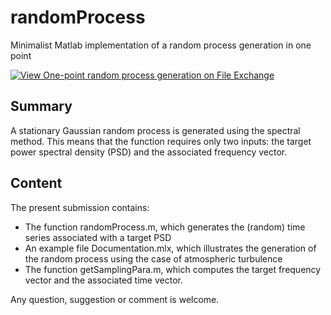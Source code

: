 # randomProcess
Minimalist Matlab implementation of a random process generation in one point

[![View One-point random process generation on File Exchange](https://www.mathworks.com/matlabcentral/images/matlab-file-exchange.svg)](https://se.mathworks.com/matlabcentral/fileexchange/76854-one-point-random-process-generation)

## Summary
A stationary Gaussian random process is generated using the spectral method. This means that the function requires only two inputs: the target power spectral density (PSD) and the associated frequency vector.


## Content
The present submission contains:
 - The function randomProcess.m, which generates the (random) time series associated with a target PSD
 - An example file Documentation.mlx, which illustrates the generation of the random process using the case of atmospheric turbulence
- The function getSamplingPara.m, which computes the target frequency vector and the associated time vector.

Any question, suggestion or comment is welcome.
